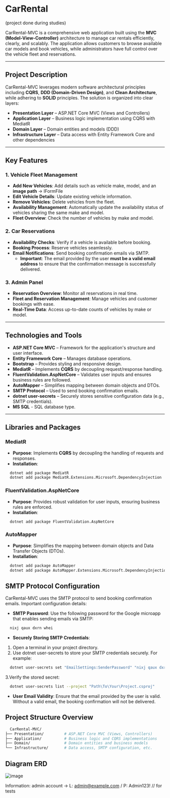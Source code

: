 # CarRental 
(project done during studies)

CarRental-MVC is a comprehensive web application built using the **MVC (Model-View-Controller)** architecture to manage car rentals efficiently, clearly, and scalably. The application allows customers to browse available car models and book vehicles, while administrators have full control over the vehicle fleet and reservations.

---

## Project Description

CarRental-MVC leverages modern software architectural principles including **CQRS**, **DDD (Domain-Driven Design)**, and **Clean Architecture**, while adhering to **SOLID** principles. The solution is organized into clear layers:

- **Presentation Layer** – ASP.NET Core MVC (Views and Controllers)
- **Application Layer** – Business logic implementation using CQRS with MediatR
- **Domain Layer** – Domain entities and models (DDD)
- **Infrastructure Layer** – Data access with Entity Framework Core and other dependencies

---

## Key Features

### 1. Vehicle Fleet Management
- **Add New Vehicles**: Add details such as vehicle make, model, and an **image path** -> IFormFile
- **Edit Vehicle Details**: Update existing vehicle information.
- **Remove Vehicles**: Delete vehicles from the fleet.
- **Availability Management**: Automatically update the availability status of vehicles sharing the same make and model.
- **Fleet Overview**: Check the number of vehicles by make and model.

### 2. Car Reservations
- **Availability Checks**: Verify if a vehicle is available before booking.
- **Booking Process**: Reserve vehicles seamlessly.
- **Email Notifications**: Send booking confirmation emails via SMTP.
  - **Important**: The email provided by the user **must be a valid email address** to ensure that the confirmation message is successfully delivered.

### 3. Admin Panel
- **Reservation Overview**: Monitor all reservations in real time.
- **Fleet and Reservation Management**: Manage vehicles and customer bookings with ease.
- **Real-Time Data**: Access up-to-date counts of vehicles by make or model.

---

## Technologies and Tools

- **ASP.NET Core MVC** – Framework for the application's structure and user interface.
- **Entity Framework Core** – Manages database operations.
- **Bootstrap** – Provides styling and responsive design.
- **MediatR** – Implements **CQRS** by decoupling request/response handling.
- **FluentValidation.AspNetCore** – Validates user inputs and ensures business rules are followed.
- **AutoMapper** – Simplifies mapping between domain objects and DTOs.
- **SMTP Protocol** – Used to send booking confirmation emails.
- **dotnet user-secrets** – Securely stores sensitive configuration data (e.g., SMTP credentials).
- **MS SQL** - SQL database type.
---

## Libraries and Packages

### MediatR
- **Purpose**: Implements **CQRS** by decoupling the handling of requests and responses.
- **Installation**:
```bash
  dotnet add package MediatR
  dotnet add package MediatR.Extensions.Microsoft.DependencyInjection
```
### FluentValidation.AspNetCore
- **Purpose**: Provides robust validation for user inputs, ensuring business rules are enforced.
- **Installation**:
```bash
  dotnet add package FluentValidation.AspNetCore
```
### AutoMapper
- **Purpose**: Simplifies the mapping between domain objects and Data Transfer Objects (DTOs).
- **Installation**:
```bash
  dotnet add package AutoMapper
  dotnet add package AutoMapper.Extensions.Microsoft.DependencyInjection
```

## SMTP Protocol Configuration
CarRental-MVC uses the SMTP protocol to send booking confirmation emails. Important configuration details:

- **SMTP Password**: Use the following password for the Google microapp that enables sending emails via SMTP:
```bash
  nixj qaux dxrn whei
```
- **Securely Storing SMTP Credentials**:
1. Open a terminal in your project directory.
2. Use dotnet user-secrets to store your SMTP credentials securely. For example:
```bash
  dotnet user-secrets set "EmailSettings:SenderPassword" "nixj qaux dxrn whei" --project "Path\To\Your\Project.csproj"
```
3.Verify the stored secret:
```bash
  dotnet user-secrets list --project "Path\To\Your\Project.csproj"
```
- **User Email Validity**: Ensure that the email provided by the user is valid. Without a valid email, the booking confirmation will not be delivered.

## Project Structure Overview
```bash
  CarRental-MVC/
├── Presentation/         # ASP.NET Core MVC (Views, Controllers)
├── Application/          # Business logic and CQRS implementations
├── Domain/               # Domain entities and business models
└── Infrastructure/       # Data access, SMTP configuration, etc.
```
## Diagram ERD

![image](https://github.com/user-attachments/assets/8334842b-89b1-429f-a0a1-24c7ba597152)

Information: admin account -> L: admin@example.com / P: Admin123! // for tests
